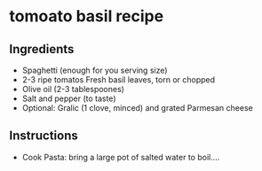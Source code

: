 # tomoato basil recipe

## Ingredients 
- Spaghetti (enough for you serving size)
- 2-3 ripe tomatos Fresh basil leaves, torn or chopped
- Olive oil (2-3 tablespoones)
- Salt and pepper (to taste)
- Optional: Gralic (1 clove, minced) and grated Parmesan cheese

## Instructions 

- Cook Pasta: bring a large pot of salted water to boil....
